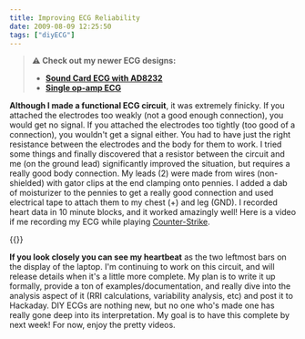 ```yaml
---
title: Improving ECG Reliability
date: 2009-08-09 12:25:50
tags: ["diyECG"]
---
```




> **⚠️ Check out my newer ECG designs:** 
> * [**Sound Card ECG with AD8232**](https://swharden.com/blog/2019-03-15-sound-card-ecg-with-ad8232/)
> * [**Single op-amp ECG**](https://swharden.com/blog/2016-08-08-diy-ecg-with-1-op-amp/)

__Although I made a functional ECG circuit__, it was extremely finicky. If you attached the electrodes too weakly (not a good enough connection), you would get no signal. If you attached the electrodes too tightly (too good of a connection), you wouldn't get a signal either. You had to have just the right resistance between the electrodes and the body for them to work. I tried some things and finally discovered that a resistor between the circuit and me (on the ground lead) significantly improved the situation, but requires a really good body connection. My leads (2) were made from wires (non-shielded) with gator clips at the end clamping onto pennies. I added a dab of moisturizer to the pennies to get a really good connection and used electrical tape to attach them to my chest (+) and leg (GND). I recorded heart data in 10 minute blocks, and it worked amazingly well! Here is a video if me recording my ECG while playing [Counter-Strike](http://en.wikipedia.org/wiki/Counter-Strike).

{{<youtube izet7cgtMjU>}}

__If you look closely you can see my heartbeat__ as the two leftmost bars on the display of the laptop. I'm continuing to work on this circuit, and will release details when it's a little more complete. My plan is to write it up formally, provide a ton of examples/documentation, and really dive into the analysis aspect of it (RRI calculations, variability analysis, etc) and post it to Hackaday. DIY ECGs are nothing new, but no one who's made one has really gone deep into its interpretation. My goal is to have this complete by next week! For now, enjoy the pretty videos.